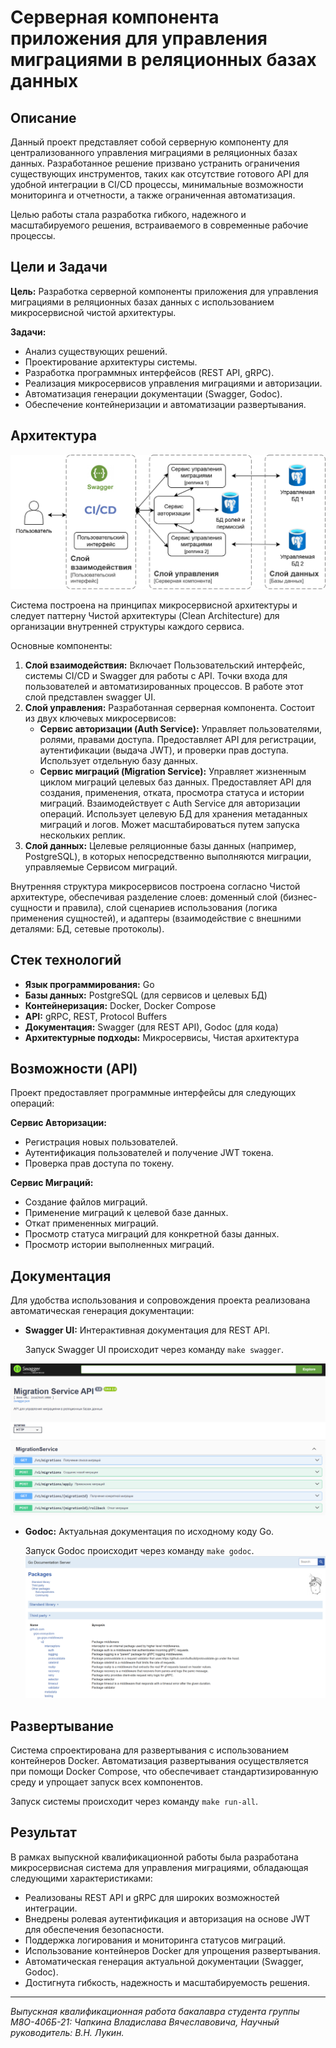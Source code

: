 # Серверная компонента приложения для управления миграциями в реляционных базах данных

## Описание

Данный проект представляет собой серверную компоненту для централизованного управления миграциями в реляционных базах данных. Разработанное решение призвано устранить ограничения существующих инструментов, таких как отсутствие готового API для удобной интеграции в CI/CD процессы, минимальные возможности мониторинга и отчетности, а также ограниченная автоматизация.

Целью работы стала разработка гибкого, надежного и масштабируемого решения, встраиваемого в современные рабочие процессы.

## Цели и Задачи

**Цель:** Разработка серверной компоненты приложения для управления миграциями в реляционных базах данных с использованием микросервисной чистой архитектуры.

**Задачи:**

*   Анализ существующих решений.
*   Проектирование архитектуры системы.
*   Разработка программных интерфейсов (REST API, gRPC).
*   Реализация микросервисов управления миграциями и авторизации.
*   Автоматизация генерации документации (Swagger, Godoc).
*   Обеспечение контейнеризации и автоматизации развертывания.

## Архитектура

![](report/img/app-arc.png)

Система построена на принципах микросервисной архитектуры и следует паттерну Чистой архитектуры (Clean Architecture) для организации внутренней структуры каждого сервиса.

Основные компоненты:

1.  **Слой взаимодействия:** Включает Пользовательский интерфейс, системы CI/CD и Swagger для работы с API. Точки входа для пользователей и автоматизированных процессов. В работе этот слой представлен swagger UI.
2.  **Слой управления:** Разработанная серверная компонента. Состоит из двух ключевых микросервисов:
    *   **Сервис авторизации (Auth Service):** Управляет пользователями, ролями, правами доступа. Предоставляет API для регистрации, аутентификации (выдача JWT), и проверки прав доступа. Использует отдельную базу данных.
    *   **Сервис миграций (Migration Service):** Управляет жизненным циклом миграций целевых баз данных. Предоставляет API для создания, применения, отката, просмотра статуса и истории миграций. Взаимодействует с Auth Service для авторизации операций. Использует целевую БД для хранения метаданных миграций и логов. Может масштабироваться путем запуска нескольких реплик.
3.  **Слой данных:** Целевые реляционные базы данных (например, PostgreSQL), в которых непосредственно выполняются миграции, управляемые Сервисом миграций.

Внутренняя структура микросервисов построена согласно Чистой архитектуре, обеспечивая разделение слоев: доменный слой (бизнес-сущности и правила), слой сценариев использования (логика применения сущностей), и адаптеры (взаимодействие с внешними деталями: БД, сетевые протоколы).

## Стек технологий

*   **Язык программирования:** Go
*   **Базы данных:** PostgreSQL (для сервисов и целевых БД)
*   **Контейнеризация:** Docker, Docker Compose
*   **API:** gRPC, REST, Protocol Buffers
*   **Документация:** Swagger (для REST API), Godoc (для кода)
*   **Архитектурные подходы:** Микросервисы, Чистая архитектура

## Возможности (API)

Проект предоставляет программные интерфейсы для следующих операций:

**Сервис Авторизации:**

*   Регистрация новых пользователей.
*   Аутентификация пользователей и получение JWT токена.
*   Проверка прав доступа по токену.

**Сервис Миграций:**

*   Создание файлов миграций.
*   Применение миграций к целевой базе данных.
*   Откат примененных миграций.
*   Просмотр статуса миграций для конкретной базы данных.
*   Просмотр истории выполненных миграций.

## Документация

Для удобства использования и сопровождения проекта реализована автоматическая генерация документации:

*   **Swagger UI:** Интерактивная документация для REST API.
    
    Запуск Swagger UI происходит через команду `make swagger`.

![](report/img/migrator-swagger.png)

*   **Godoc:** Актуальная документация по исходному коду Go.

    Запуск Godoc происходит через команду `make godoc`.
![](report/img/migrator-godoc-deps.png)

## Развертывание

Система спроектирована для развертывания с использованием контейнеров Docker. Автоматизация развертывания осуществляется при помощи Docker Compose, что обеспечивает стандартизированную среду и упрощает запуск всех компонентов.

Запуск системы происходит через команду `make run-all`.

## Результат

В рамках выпускной квалификационной работы была разработана микросервисная система для управления миграциями, обладающая следующими характеристиками:

*   Реализованы REST API и gRPC для широких возможностей интеграции.
*   Внедрены ролевая аутентификация и авторизация на основе JWT для обеспечения безопасности.
*   Поддержка логирования и мониторинга статусов миграций.
*   Использование контейнеров Docker для упрощения развертывания.
*   Автоматическая генерация актуальной документации (Swagger, Godoc).
*   Достигнута гибкость, надежность и масштабируемость решения.

---

*Выпускная квалификационная работа бакалавра студента группы М8О-406Б-21: Чапкина Владислава Вячеславовича, Научный руководитель: В.Н. Лукин.*